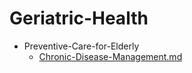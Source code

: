 
# Geriatric-Health

- Preventive-Care-for-Elderly
  - [Chronic-Disease-Management.md](./Chronic-Disease-Management.md)
